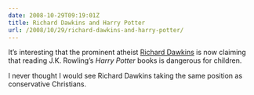 ```yaml
---
date: 2008-10-29T09:19:01Z
title: Richard Dawkins and Harry Potter
url: /2008/10/29/richard-dawkins-and-harry-potter/
---
```


<p>It’s interesting that the prominent atheist <a href="http://www.telegraph.co.uk/news/3255972/Harry-Potter-fails-to-cast-spell-over-Professor-Richard-Dawkins.html">Richard Dawkins</a> is now claiming that reading J.K. Rowling’s <em>Harry Potter</em> books is dangerous for children. </p>
<p>I never thought I would see Richard Dawkins taking the same position as conservative Christians. </p>
